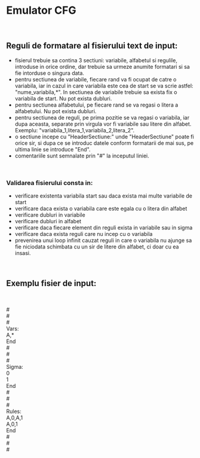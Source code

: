 # Emulator CFG

<br>

## Reguli de formatare al fisierului text de input:

 - fisierul trebuie sa contina 3 sectiuni: variabile, alfabetul si regulile, introduse in orice ordine, dar trebuie sa urmeze anumite formatari si sa fie intorduse o singura data.
 - pentru sectiunea de variabile, fiecare rand va fi ocupat de catre o variabila, iar in cazul in care variabila este cea de start se va scrie astfel: "nume_variabila,*". In sectiunea de variabile trebuie sa exista fix o variabila de start. Nu pot exista dubluri.
 - pentru sectiunea alfabetului, pe fiecare rand se va regasi o litera a alfabetului. Nu pot exista dubluri.
 - pentru sectiunea de reguli, pe prima pozitie se va regasi o variabila, iar dupa aceasta, separate prin virgula vor fi variabile sau litere din alfabet. Exemplu: "variabila_1,litera_1,variabila_2,litera_2".
 - o sectiune incepe cu "HeaderSectiune:" unde "HeaderSectiune" poate fi orice sir, si dupa ce se introduc datele conform formatarii de mai sus, pe ultima linie se introduce "End".  
 - comentariile sunt semnalate prin "#" la inceputul liniei.

<br>

### Validarea fisierului consta in:

- verificare existenta variabila start sau daca exista mai multe variabile de start
- verificare daca exista o variabila care este egala cu o litera din alfabet
- verificare dubluri in variabile
- verificare dubluri in alfabet
- verificare daca fiecare element din reguli exista in variabile sau in sigma
- verificare daca exista reguli care nu incep cu o variabila
- prevenirea unui loop infinit cauzat reguli in care o variabila nu ajunge sa fie niciodata schimbata cu un sir de litere din alfabet, ci doar cu ea insasi.

<br>

## Exemplu fisier de input:

<br>

\#  
\#  
\#  
Vars:  
A,*  
End  
\#  
\#  
\#  
Sigma:  
0  
1  
End  
\#  
\#  
\#  
Rules:  
A,0,A,1  
A,0,1  
End   
\#  
\#  
\#  


